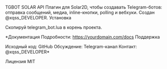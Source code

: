 TGBOT SOLAR API
Плагин для Solar2D, чтобы создавать Telegram-ботов: отправка сообщений, медиа, inline-кнопки, polling и вебхуки. Создан @xqss_DEVELOPER.
Установка

Скопируй telegram_bot.lua в корень проекта.

*Документация
Подробности: https://yourdomain.com/docs
Поддержка

Исходный код: GitHub
Обсуждение: Telegram-канал
Контакт: @xqss_DEVELOPER*

Лицензия
MIT
